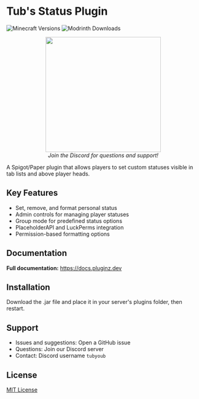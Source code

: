 # Tub's Status Plugin
![Minecraft Versions](https://img.shields.io/badge/MC-1.13--1.21.x-green)
![Modrinth Downloads](https://img.shields.io/modrinth/dt/km0yAITg?logo=Modrinth&style=flat-square)

<p align="center">
    <a href="https://discord.tubyoub.de">
        <img src="https://i.imgur.com/JgDt1Fl.png" width="300">
    </a>
    <br/>
    <i>Join the Discord for questions and support!</i>
</p>

A Spigot/Paper plugin that allows players to set custom statuses visible in tab lists and above player heads.

## Key Features
- Set, remove, and format personal status
- Admin controls for managing player statuses
- Group mode for predefined status options
- PlaceholderAPI and LuckPerms integration
- Permission-based formatting options

## Documentation

**Full documentation:** https://docs.pluginz.dev

## Installation
Download the .jar file and place it in your server's plugins folder, then restart.

## Support
- Issues and suggestions: Open a GitHub issue
- Questions: Join our Discord server
- Contact: Discord username `tubyoub`

## License
[MIT License](LICENSE)